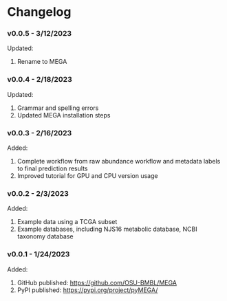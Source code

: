 # Changelog

### v0.0.5 - 3/12/2023
Updated:
1. Rename to MEGA

### v0.0.4 - 2/18/2023
Updated:
1. Grammar and spelling errors
2. Updated MEGA installation steps

### v0.0.3 - 2/16/2023
Added:
1. Complete workflow from raw abundance workflow and metadata labels to final prediction results
2. Improved tutorial for GPU and CPU version usage

### v0.0.2 - 2/3/2023
Added:
1. Example data using a TCGA subset
2. Example databases, including NJS16 metabolic database, NCBI taxonomy database

### v0.0.1 - 1/24/2023
Added:
1. GitHub published: https://github.com/OSU-BMBL/MEGA
2. PyPI published: https://pypi.org/project/pyMEGA/